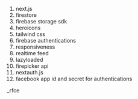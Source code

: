 <!-- Technology we are covering today -->

1. next.js
2. firestore
3. firebase storage sdk
4. heroicons
5. tailwind css
6. firebase authentications
7. responsiveness
8. realtime feed
9. lazyloaded
10. firepicker api
11. nextauth.js
12. facebook app id and secret for authentications



_rfce